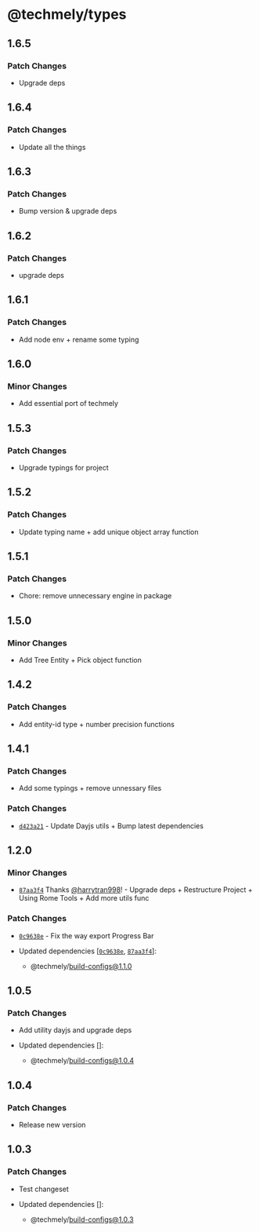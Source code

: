 # @techmely/types

## 1.6.5

### Patch Changes

- Upgrade deps

## 1.6.4

### Patch Changes

- Update all the things

## 1.6.3

### Patch Changes

- Bump version & upgrade deps

## 1.6.2

### Patch Changes

- upgrade deps

## 1.6.1

### Patch Changes

- Add node env + rename some typing

## 1.6.0

### Minor Changes

- Add essential port of techmely

## 1.5.3

### Patch Changes

- Upgrade typings for project

## 1.5.2

### Patch Changes

- Update typing name + add unique object array function

## 1.5.1

### Patch Changes

- Chore: remove unnecessary engine in package

## 1.5.0

### Minor Changes

- Add Tree Entity + Pick object function

## 1.4.2

### Patch Changes

- Add entity-id type + number precision functions

## 1.4.1

### Patch Changes

- Add some typings + remove unnessary files

### Patch Changes

- [`d423a21`](undefined) - Update Dayjs utils + Bump latest dependencies

## 1.2.0

### Minor Changes

- [`87aa3f4`](https://github.com/techmely/utils/commit/87aa3f4fcc8fc239db3b1343f47a6d9bf056de43) Thanks [@harrytran998](https://github.com/harrytran998)! - Upgrade deps + Restructure Project + Using Rome Tools + Add more utils func

### Patch Changes

- [`0c9638e`](undefined) - Fix the way export Progress Bar

- Updated dependencies [[`0c9638e`](undefined), [`87aa3f4`](https://github.com/techmely/utils/commit/87aa3f4fcc8fc239db3b1343f47a6d9bf056de43)]:
  - @techmely/build-configs@1.1.0

## 1.0.5

### Patch Changes

- Add utility dayjs and upgrade deps

- Updated dependencies []:
  - @techmely/build-configs@1.0.4

## 1.0.4

### Patch Changes

- Release new version

## 1.0.3

### Patch Changes

- Test changeset

- Updated dependencies []:
  - @techmely/build-configs@1.0.3
